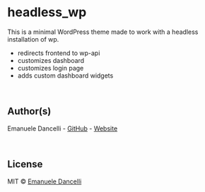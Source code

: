 # headless_wp

This is a minimal WordPress theme made to work with a headless installation of wp.

- redirects frontend to wp-api
- customizes dashboard
- customizes login page
- adds custom dashboard widgets

&nbsp;

## Author(s)

Emanuele Dancelli - [GitHub](https://github.com/emanueledancelli) - [Website](https://emanueledancelli.com)

&nbsp;

## License

MIT © [Emanuele Dancelli](https://emanueledancelli.com)